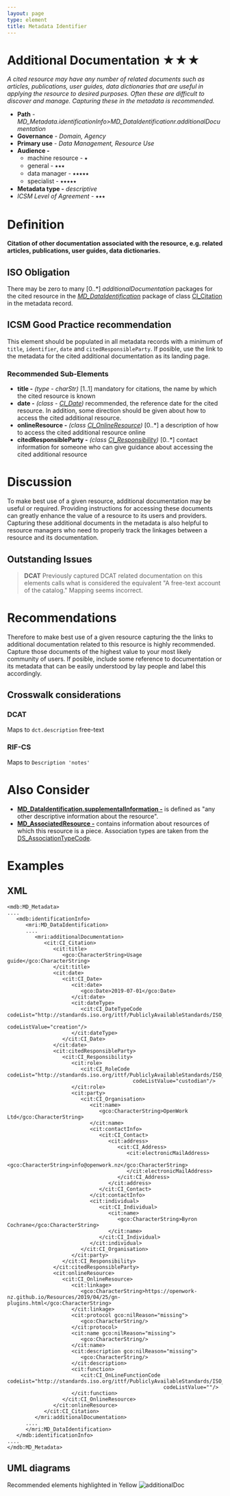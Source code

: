 ```yaml
---
layout: page
type: element
title: Metadata Identifier
---
```

# Additional Documentation ★★★
*A cited resource may have any number of related documents such as articles, publications, user guides, data dictionaries that are useful in applying the resource to desired purposes. Often these are difficult to discover and manage. Capturing these in the metadata is recommended.*

- **Path** - *MD_Metadata.identificationInfo>MD_DataIdentificationr.additionalDocumentation*
- **Governance** - *Domain, Agency*
- **Primary use** - *Data Management, Resource Use*
- **Audience -** 
  - machine resource - ⭑ 
  - general - ⭑⭑⭑
  - data manager - ⭑⭑⭑⭑⭑
  - specialist - ⭑⭑⭑⭑⭑
- **Metadata type -** *descriptive*
- *ICSM Level of Agreement* - ⭑⭑⭑

# Definition 
**Citation of other documentation associated with the resource, e.g. related articles, publications, user guides, data dictionaries.**

## ISO Obligation 
There may be zero to many [0..\*] *additionalDocumentation* packages for the cited resource in the  *[MD_DataIdentification](https://www.loomio.org/d/oqKd8GHM/class-md_dataidentification)* package of class [CI_Citation](https://www.loomio.org/d/Iei80UQH/class-ci_citation) in the metadata record. 

##  ICSM Good Practice recommendation  
This element should be populated in all metadata records with a minimum of `title`, `identifier`, `date` and `citedResponsibleParty`. If posible, use the link to the metadata for the cited additional documentation as its landing page.

### Recommended Sub-Elements  
* **title -** *(type - charStr)* [1..1] mandatory for citations, the name by which the cited resource is known
* **date -** *(class - [CI_Date](https://www.loomio.org/d/9Q8mJuea/class-ci_date))* recommended, the reference date for the cited resource. 
In addition, some direction should be given about how to access the cited additional resource.
* **onlineResource -** *(class [CI_OnlineResource](https://www.loomio.org/d/rpyv8EnG/class-ci_onlineresource))* [0..\*] a description of how to access the cited additional resource online
* **citedResponsibleParty -** *(class [CI_Responsibility](https://www.loomio.org/d/r5blTcY0/class-ci_responsibility))* [0..\*] contact information for someone who can give guidance about accessing the cited additional resource


# Discussion  
To make best use of a given resource, additional documentation may be useful or required. Providing instructions for accessing these documents can greatly enhance the value of a resource to its users and providers. Capturing these additional documents in the metadata is also helpful to resource managers who need to properly track the linkages between a resource and its documentation.

## Outstanding Issues
> **DCAT**
Previously captured DCAT related documentation on this elements calls what is considered the equivalent "A free-text account of the catalog." Mapping seems incorrect.


# Recommendations 

Therefore to make best use of a given resource capturing the the links to additional documentation related to this resource is highly recommended. Capture those documents of the highest value to your most likely community of users. If posible, include some reference to documentation or its metadata that can be easily understood by lay people and label this accordingly.


## Crosswalk considerations 

### DCAT 
Maps to `dct.description` free-text 

### RIF-CS 
Maps to `Description 'notes'`

# Also Consider 
- **[MD_DataIdentification.supplementalInformation -](https://www.isotc211.org/hmmg/HTML/ConceptualModels/EARoot/EA1/EA13/EA2/EA12/EA4420.htm)**  is defined as "any other descriptive information about the resource". 
- **[MD_AssociatedResource -](https://www.isotc211.org/hmmg/HTML/ConceptualModels/EARoot/EA1/EA13/EA2/EA12/EA4419.htm)**  contains information about resources of which this resource is a piece. Association types are taken from the [DS_AssociationTypeCode](https://www.isotc211.org/hmmg/HTML/ConceptualModels/EARoot/EA1/EA13/EA2/EA12/EA4378.htm).

# Examples

## XML 
```
<mdb:MD_Metadata>
....
   <mdb:identificationInfo>
      <mri:MD_DataIdentification>
      ....
         <mri:additionalDocumentation>
            <cit:CI_Citation>
               <cit:title>
                  <gco:CharacterString>Usage guide</gco:CharacterString>
               </cit:title>
               <cit:date>
                  <cit:CI_Date>
                     <cit:date>
                        <gco:Date>2019-07-01</gco:Date>
                     </cit:date>
                     <cit:dateType>
                        <cit:CI_DateTypeCode codeList="http://standards.iso.org/ittf/PubliclyAvailableStandards/ISO_19139_Schemas/resources/codelist/ML_gmxCodelists.xml#CI_DateTypeCode"
                                             codeListValue="creation"/>
                     </cit:dateType>
                  </cit:CI_Date>
               </cit:date>
               <cit:citedResponsibleParty>
                  <cit:CI_Responsibility>
                     <cit:role>
                        <cit:CI_RoleCode codeList="http://standards.iso.org/ittf/PubliclyAvailableStandards/ISO_19139_Schemas/resources/codelist/ML_gmxCodelists.xml#CI_RoleCode"
                                         codeListValue="custodian"/>
                     </cit:role>
                     <cit:party>
                        <cit:CI_Organisation>
                           <cit:name>
                              <gco:CharacterString>OpenWork Ltd</gco:CharacterString>
                           </cit:name>
                           <cit:contactInfo>
                              <cit:CI_Contact>
                                 <cit:address>
                                    <cit:CI_Address>
                                       <cit:electronicMailAddress>
                                          <gco:CharacterString>info@openwork.nz</gco:CharacterString>
                                       </cit:electronicMailAddress>
                                    </cit:CI_Address>
                                 </cit:address>
                              </cit:CI_Contact>
                           </cit:contactInfo>
                           <cit:individual>
                              <cit:CI_Individual>
                                 <cit:name>
                                    <gco:CharacterString>Byron Cochrane</gco:CharacterString>
                                 </cit:name>
                              </cit:CI_Individual>
                           </cit:individual>
                        </cit:CI_Organisation>
                     </cit:party>
                  </cit:CI_Responsibility>
               </cit:citedResponsibleParty>
               <cit:onlineResource>
                  <cit:CI_OnlineResource>
                     <cit:linkage>
                        <gco:CharacterString>https://openwork-nz.github.io/Resources/2019/04/25/gn-plugins.html</gco:CharacterString>
                     </cit:linkage>
                     <cit:protocol gco:nilReason="missing">
                        <gco:CharacterString/>
                     </cit:protocol>
                     <cit:name gco:nilReason="missing">
                        <gco:CharacterString/>
                     </cit:name>
                     <cit:description gco:nilReason="missing">
                        <gco:CharacterString/>
                     </cit:description>
                     <cit:function>
                        <cit:CI_OnLineFunctionCode codeList="http://standards.iso.org/ittf/PubliclyAvailableStandards/ISO_19139_Schemas/resources/codelist/ML_gmxCodelists.xml#CI_OnLineFunctionCode"
                                                   codeListValue=""/>
                     </cit:function>
                  </cit:CI_OnlineResource>
               </cit:onlineResource>
            </cit:CI_Citation>
         </mri:additionalDocumentation>
      ....
      </mri:MD_DataIdentification>
   </mdb:identificationInfo>
....
</mdb:MD_Metadata>
```

## UML diagrams
Recommended elements highlighted in Yellow
![additionalDoc](https://loomio-uploads.s3.amazonaws.com/documents/files/000/203/458/original/1561610871839)

